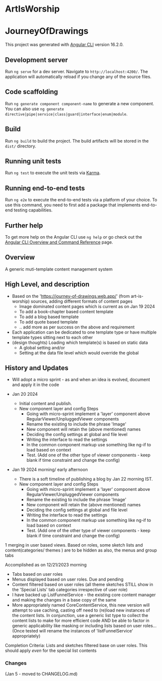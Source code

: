 # ArtIsWorship 
# JourneyOfDrawings

This project was generated with [Angular CLI](https://github.com/angular/angular-cli) version 16.2.0.

## Development server

Run `ng serve` for a dev server. Navigate to `http://localhost:4200/`. The application will automatically reload if you change any of the source files.

## Code scaffolding

Run `ng generate component component-name` to generate a new component. You can also use `ng generate directive|pipe|service|class|guard|interface|enum|module`.

## Build

Run `ng build` to build the project. The build artifacts will be stored in the `dist/` directory.

## Running unit tests

Run `ng test` to execute the unit tests via [Karma](https://karma-runner.github.io).

## Running end-to-end tests

Run `ng e2e` to execute the end-to-end tests via a platform of your choice. To use this command, you need to first add a package that implements end-to-end testing capabilities.

## Further help

To get more help on the Angular CLI use `ng help` or go check out the [Angular CLI Overview and Command Reference](https://angular.io/cli) page.

## Overview
A generic muti-template content management system
## High Level, and description
- Based on the 'https://journey-of-drawings.web.app/' (from art-is-worship) sources, adding different formats of content pages
  - Image dominated content pages which is current as on Jan 19 2024
  - To add a book-chapter based content template
  - To add a blog based template
  - To add quote based template
  - .. add more as per success on the above and requirement
- Each application can be dedicated to one template type or have multiple template types sitting next to each other
- (design thoughts) Loading which template(s) is based on static data
  - A global setting and/or 
  - Setting at the data file level which would override the global
## History and Updates
- Will adopt a micro sprint - as and when an idea is evolved, document and apply it in the code

- Jan 20 2024  
  * Initial content and publish.
  * New component layer and config Steps
    - Going with micro-sprint implement a 'layer' component above RegularViewer/UnpluggedViewer components
    - Rename the existing to include the phrase 'Image'
    - New component will retain the (above mentioned) names
    - Deciding the config settings at global and file level
    - Writing the interface to read the settings
    - In the common component markup use something like ng-if to load based on context
    - Test. (Add one of the other type of viewer components - keep blank if time constraint and change the config)
- Jan 19 2024 morning/ early afternoon
  * There is a soft timeline of publishing a blog by Jan 22 morning IST.
  * New component layer and config Steps
    - Going with micro-sprint implement a 'layer' component above RegularViewer/UnpluggedViewer components
    - Rename the existing to include the phrase 'Image'
    - New component will retain the (above mentioned) names
    - Deciding the config settings at global and file level
    - Writing the interface to read the settings
    - In the common component markup use something like ng-if to load based on context
    - Test. (Add one of the other type of viewer components - keep blank if time constraint and change the config)

1 merging in user based views. Based on roles, some sketch lists and content(categories/ themes ) are to be hidden as also, the menus and group tabs

Accomplished as on 12/21/2023 morning
- Tabs based on user roles
- Menus displayed based on user roles. 
Due and pending 
- Content filtered based on user roles (all theme sketches STILL show in the 'Special Lists' tab categories irrespective of user role)
- I have backed up ListFunnelService - the existing core content manager and making the changes in a base copy of the same 
- More appropriately named CoreContentService, this new version will attempt to use caching, casting off need to (re)load new instances of the content lists.
In conjunction, use a generic list type to collect the content lists to make for more efficient code AND 
 be able to factor in generic applicability like masking or including lists based on user roles... (Once tested will rename the instances of 'listFunnelService' appropriately)

Completion Criteria: Lists and sketches filtered base on user roles. This should apply *even* for the special list contents

### Changes
(Jan 5 - moved to CHANGELOG.md)

